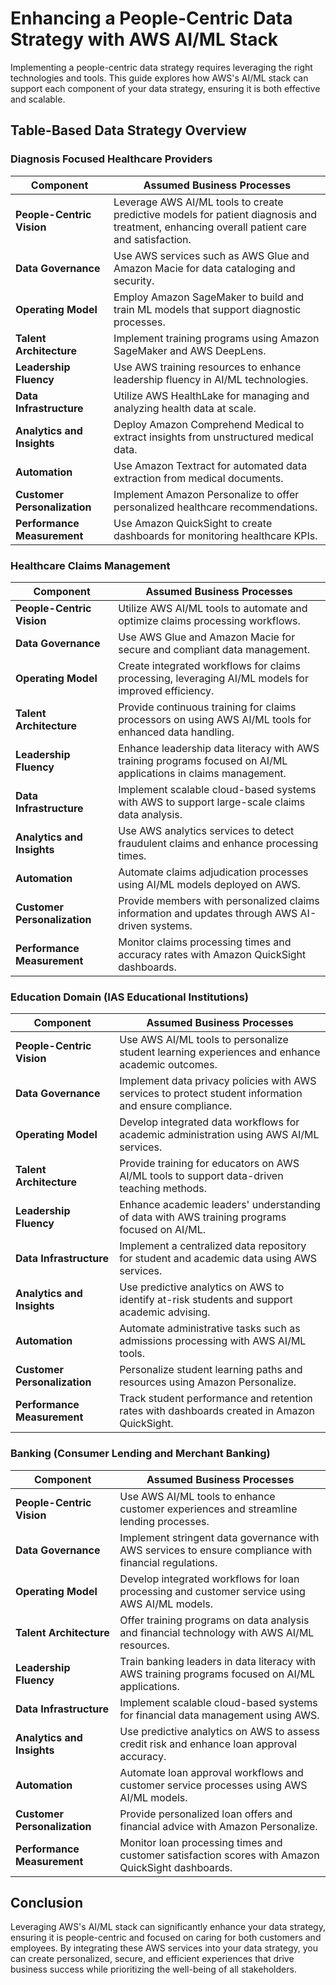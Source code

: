 # Enhancing a People-Centric Data Strategy with AWS AI/ML Stack

Implementing a people-centric data strategy requires leveraging the right technologies and tools. This guide explores how AWS's AI/ML stack can support each component of your data strategy, ensuring it is both effective and scalable.

## Table-Based Data Strategy Overview

### Diagnosis Focused Healthcare Providers

| **Component**                | **Assumed Business Processes**                                                                                                                                                                                                                              |
|------------------------------|-------------------------------------------------------------------------------------------------------------------------------------------------------------------------------------------------------------------------------------------------------------|
| **People-Centric Vision**    | Leverage AWS AI/ML tools to create predictive models for patient diagnosis and treatment, enhancing overall patient care and satisfaction. |
| **Data Governance**          | Use AWS services such as AWS Glue and Amazon Macie for data cataloging and security. |
| **Operating Model**          | Employ Amazon SageMaker to build and train ML models that support diagnostic processes. |
| **Talent Architecture**      | Implement training programs using Amazon SageMaker and AWS DeepLens. |
| **Leadership Fluency**       | Use AWS training resources to enhance leadership fluency in AI/ML technologies. |
| **Data Infrastructure**      | Utilize AWS HealthLake for managing and analyzing health data at scale. |
| **Analytics and Insights**   | Deploy Amazon Comprehend Medical to extract insights from unstructured medical data. |
| **Automation**               | Use Amazon Textract for automated data extraction from medical documents. |
| **Customer Personalization** | Implement Amazon Personalize to offer personalized healthcare recommendations. |
| **Performance Measurement**  | Use Amazon QuickSight to create dashboards for monitoring healthcare KPIs. |

### Healthcare Claims Management

| **Component**                | **Assumed Business Processes**                                                                                                                                                                                                                              |
|------------------------------|-------------------------------------------------------------------------------------------------------------------------------------------------------------------------------------------------------------------------------------------------------------|
| **People-Centric Vision**    | Utilize AWS AI/ML tools to automate and optimize claims processing workflows. |
| **Data Governance**          | Use AWS Glue and Amazon Macie for secure and compliant data management. |
| **Operating Model**          | Create integrated workflows for claims processing, leveraging AI/ML models for improved efficiency. |
| **Talent Architecture**      | Provide continuous training for claims processors on using AWS AI/ML tools for enhanced data handling. |
| **Leadership Fluency**       | Enhance leadership data literacy with AWS training programs focused on AI/ML applications in claims management. |
| **Data Infrastructure**      | Implement scalable cloud-based systems with AWS to support large-scale claims data analysis. |
| **Analytics and Insights**   | Use AWS analytics services to detect fraudulent claims and enhance processing times. |
| **Automation**               | Automate claims adjudication processes using AI/ML models deployed on AWS. |
| **Customer Personalization** | Provide members with personalized claims information and updates through AWS AI-driven systems. |
| **Performance Measurement**  | Monitor claims processing times and accuracy rates with Amazon QuickSight dashboards. |

### Education Domain (IAS Educational Institutions)

| **Component**                | **Assumed Business Processes**                                                                                                                                                                                                                              |
|------------------------------|-------------------------------------------------------------------------------------------------------------------------------------------------------------------------------------------------------------------------------------------------------------|
| **People-Centric Vision**    | Use AWS AI/ML tools to personalize student learning experiences and enhance academic outcomes. |
| **Data Governance**          | Implement data privacy policies with AWS services to protect student information and ensure compliance. |
| **Operating Model**          | Develop integrated data workflows for academic administration using AWS AI/ML services. |
| **Talent Architecture**      | Provide training for educators on AWS AI/ML tools to support data-driven teaching methods. |
| **Leadership Fluency**       | Enhance academic leaders' understanding of data with AWS training programs focused on AI/ML. |
| **Data Infrastructure**      | Implement a centralized data repository for student and academic data using AWS services. |
| **Analytics and Insights**   | Use predictive analytics on AWS to identify at-risk students and support academic advising. |
| **Automation**               | Automate administrative tasks such as admissions processing with AWS AI/ML tools. |
| **Customer Personalization** | Personalize student learning paths and resources using Amazon Personalize. |
| **Performance Measurement**  | Track student performance and retention rates with dashboards created in Amazon QuickSight. |

### Banking (Consumer Lending and Merchant Banking)

| **Component**                | **Assumed Business Processes**                                                                                                                                                                                                                              |
|------------------------------|-------------------------------------------------------------------------------------------------------------------------------------------------------------------------------------------------------------------------------------------------------------|
| **People-Centric Vision**    | Use AWS AI/ML tools to enhance customer experiences and streamline lending processes. |
| **Data Governance**          | Implement stringent data governance with AWS services to ensure compliance with financial regulations. |
| **Operating Model**          | Develop integrated workflows for loan processing and customer service using AWS AI/ML models. |
| **Talent Architecture**      | Offer training programs on data analysis and financial technology with AWS AI/ML resources. |
| **Leadership Fluency**       | Train banking leaders in data literacy with AWS training programs focused on AI/ML applications. |
| **Data Infrastructure**      | Implement scalable cloud-based systems for financial data management using AWS. |
| **Analytics and Insights**   | Use predictive analytics on AWS to assess credit risk and enhance loan approval accuracy. |
| **Automation**               | Automate loan approval workflows and customer service processes using AWS AI/ML models. |
| **Customer Personalization** | Provide personalized loan offers and financial advice with Amazon Personalize. |
| **Performance Measurement**  | Monitor loan processing times and customer satisfaction scores with Amazon QuickSight dashboards. |

## Conclusion

Leveraging AWS's AI/ML stack can significantly enhance your data strategy, ensuring it is people-centric and focused on caring for both customers and employees. By integrating these AWS services into your data strategy, you can create personalized, secure, and efficient experiences that drive business success while prioritizing the well-being of all stakeholders.
